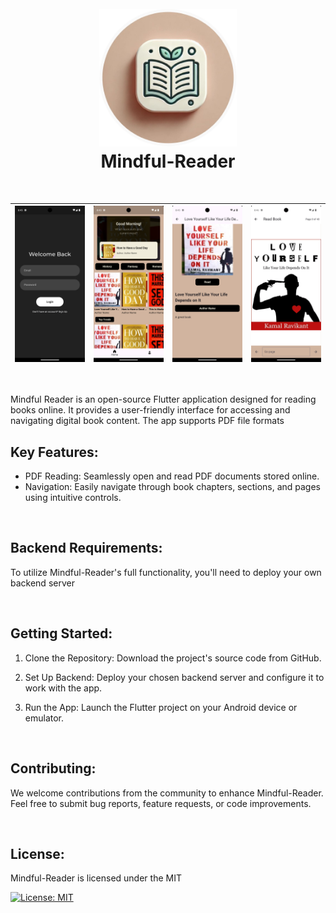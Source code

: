 <h1 align="center">
  <br>
  <img src="assets/images/Mindful-Reader-Round.png" width="220">
  <br>
  <b>Mindful-Reader</b>
  <br>
</h1>

<br>






![alt text](assets/ScreenShot/Screenshot_1724296547.png) | ![alt text](assets/ScreenShot/Screenshot_1724296554.png) | ![alt text](assets/ScreenShot/Screenshot_1724296558.png) | ![alt text](assets/ScreenShot/Screenshot_1724296563.png)
---:|:---:|:---:|:--  

<br>

<p align="start"> 
    Mindful Reader is an open-source Flutter application designed for reading books online. It provides a user-friendly interface for accessing and navigating digital book content. The app supports PDF file formats
<p>


## Key Features:

* PDF Reading: Seamlessly open and read PDF documents stored online.
* Navigation: Easily navigate through book chapters, sections, and pages using intuitive controls.

<br>

## Backend Requirements:

To utilize Mindful-Reader's full functionality, you'll need to deploy your own backend server

<br>

## Getting Started:
1. Clone the Repository: Download the project's source code from GitHub.

2. Set Up Backend: Deploy your chosen backend server and configure it to work with the app.
3. Run the App: Launch the Flutter project on your Android device or emulator.

<br>

## Contributing:
We welcome contributions from the community to enhance Mindful-Reader. Feel free to submit bug reports, feature requests, or code improvements.

<br>

## License:
Mindful-Reader is licensed under the MIT 

[![License: MIT](https://img.shields.io/badge/License-MIT-yellow.svg)](https://opensource.org/licenses/MIT) 
